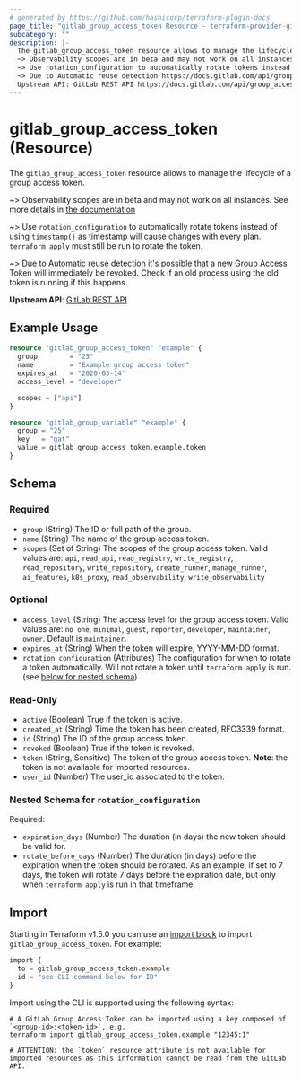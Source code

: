 ```yaml
---
# generated by https://github.com/hashicorp/terraform-plugin-docs
page_title: "gitlab_group_access_token Resource - terraform-provider-gitlab"
subcategory: ""
description: |-
  The gitlab_group_access_token resource allows to manage the lifecycle of a group access token.
  ~> Observability scopes are in beta and may not work on all instances. See more details in the documentation https://docs.gitlab.com/operations/tracing/
  ~> Use rotation_configuration to automatically rotate tokens instead of using timestamp() as timestamp will cause changes with every plan. terraform apply must still be run to rotate the token.
  ~> Due to Automatic reuse detection https://docs.gitlab.com/api/group_access_tokens/#automatic-reuse-detection it's possible that a new Group Access Token will immediately be revoked. Check if an old process using the old token is running if this happens.
  Upstream API: GitLab REST API https://docs.gitlab.com/api/group_access_tokens/
---
```


# gitlab_group_access_token (Resource)

The `gitlab_group_access_token` resource allows to manage the lifecycle of a group access token.

~> Observability scopes are in beta and may not work on all instances. See more details in [the documentation](https://docs.gitlab.com/operations/tracing/)

~> Use `rotation_configuration` to automatically rotate tokens instead of using `timestamp()` as timestamp will cause changes with every plan. `terraform apply` must still be run to rotate the token.

~> Due to [Automatic reuse detection](https://docs.gitlab.com/api/group_access_tokens/#automatic-reuse-detection) it's possible that a new Group Access Token will immediately be revoked. Check if an old process using the old token is running if this happens.

**Upstream API**: [GitLab REST API](https://docs.gitlab.com/api/group_access_tokens/)

## Example Usage

```terraform
resource "gitlab_group_access_token" "example" {
  group        = "25"
  name         = "Example group access token"
  expires_at   = "2020-03-14"
  access_level = "developer"

  scopes = ["api"]
}

resource "gitlab_group_variable" "example" {
  group = "25"
  key   = "gat"
  value = gitlab_group_access_token.example.token
}
```

<!-- schema generated by tfplugindocs -->
## Schema

### Required

- `group` (String) The ID or full path of the group.
- `name` (String) The name of the group access token.
- `scopes` (Set of String) The scopes of the group access token. Valid values are: `api`, `read_api`, `read_registry`, `write_registry`, `read_repository`, `write_repository`, `create_runner`, `manage_runner`, `ai_features`, `k8s_proxy`, `read_observability`, `write_observability`

### Optional

- `access_level` (String) The access level for the group access token. Valid values are: `no one`, `minimal`, `guest`, `reporter`, `developer`, `maintainer`, `owner`. Default is `maintainer`.
- `expires_at` (String) When the token will expire, YYYY-MM-DD format.
- `rotation_configuration` (Attributes) The configuration for when to rotate a token automatically. Will not rotate a token until `terraform apply` is run. (see [below for nested schema](#nestedatt--rotation_configuration))

### Read-Only

- `active` (Boolean) True if the token is active.
- `created_at` (String) Time the token has been created, RFC3339 format.
- `id` (String) The ID of the group access token.
- `revoked` (Boolean) True if the token is revoked.
- `token` (String, Sensitive) The token of the group access token. **Note**: the token is not available for imported resources.
- `user_id` (Number) The user_id associated to the token.

<a id="nestedatt--rotation_configuration"></a>
### Nested Schema for `rotation_configuration`

Required:

- `expiration_days` (Number) The duration (in days) the new token should be valid for.
- `rotate_before_days` (Number) The duration (in days) before the expiration when the token should be rotated. As an example, if set to 7 days, the token will rotate 7 days before the expiration date, but only when `terraform apply` is run in that timeframe.

## Import

Starting in Terraform v1.5.0 you can use an [import block](https://developer.hashicorp.com/terraform/language/import) to import `gitlab_group_access_token`. For example:
```terraform
import {
  to = gitlab_group_access_token.example
  id = "see CLI command below for ID"
}
```

Import using the CLI is supported using the following syntax:

```shell
# A GitLab Group Access Token can be imported using a key composed of `<group-id>:<token-id>`, e.g.
terraform import gitlab_group_access_token.example "12345:1"

# ATTENTION: the `token` resource attribute is not available for imported resources as this information cannot be read from the GitLab API.
```
